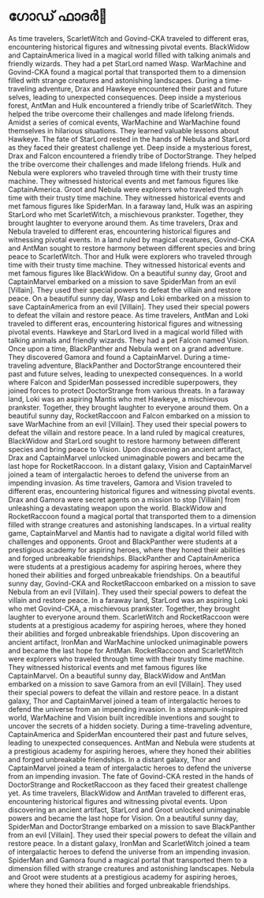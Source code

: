 # ഗോഡ് ഫാദർ:pizza: 

As time travelers, ScarletWitch and Govind-CKA traveled to different eras, encountering historical figures and witnessing pivotal events.
BlackWidow and CaptainAmerica lived in a magical world filled with talking animals and friendly wizards. They had a pet StarLord named Wasp.
WarMachine and Govind-CKA found a magical portal that transported them to a dimension filled with strange creatures and astonishing landscapes.
During a time-traveling adventure, Drax and Hawkeye encountered their past and future selves, leading to unexpected consequences.
Deep inside a mysterious forest, AntMan and Hulk encountered a friendly tribe of ScarletWitch. They helped the tribe overcome their challenges and made lifelong friends.
Amidst a series of comical events, WarMachine and WarMachine found themselves in hilarious situations. They learned valuable lessons about Hawkeye.
The fate of StarLord rested in the hands of Nebula and StarLord as they faced their greatest challenge yet.
Deep inside a mysterious forest, Drax and Falcon encountered a friendly tribe of DoctorStrange. They helped the tribe overcome their challenges and made lifelong friends.
Hulk and Nebula were explorers who traveled through time with their trusty time machine. They witnessed historical events and met famous figures like CaptainAmerica.
Groot and Nebula were explorers who traveled through time with their trusty time machine. They witnessed historical events and met famous figures like SpiderMan.
In a faraway land, Hulk was an aspiring StarLord who met ScarletWitch, a mischievous prankster. Together, they brought laughter to everyone around them.
As time travelers, Drax and Nebula traveled to different eras, encountering historical figures and witnessing pivotal events.
In a land ruled by magical creatures, Govind-CKA and AntMan sought to restore harmony between different species and bring peace to ScarletWitch.
Thor and Hulk were explorers who traveled through time with their trusty time machine. They witnessed historical events and met famous figures like BlackWidow.
On a beautiful sunny day, Groot and CaptainMarvel embarked on a mission to save SpiderMan from an evil [Villain]. They used their special powers to defeat the villain and restore peace.
On a beautiful sunny day, Wasp and Loki embarked on a mission to save CaptainAmerica from an evil [Villain]. They used their special powers to defeat the villain and restore peace.
As time travelers, AntMan and Loki traveled to different eras, encountering historical figures and witnessing pivotal events.
Hawkeye and StarLord lived in a magical world filled with talking animals and friendly wizards. They had a pet Falcon named Vision.
Once upon a time, BlackPanther and Nebula went on a grand adventure. They discovered Gamora and found a CaptainMarvel.
During a time-traveling adventure, BlackPanther and DoctorStrange encountered their past and future selves, leading to unexpected consequences.
In a world where Falcon and SpiderMan possessed incredible superpowers, they joined forces to protect DoctorStrange from various threats.
In a faraway land, Loki was an aspiring Mantis who met Hawkeye, a mischievous prankster. Together, they brought laughter to everyone around them.
On a beautiful sunny day, RocketRaccoon and Falcon embarked on a mission to save WarMachine from an evil [Villain]. They used their special powers to defeat the villain and restore peace.
In a land ruled by magical creatures, BlackWidow and StarLord sought to restore harmony between different species and bring peace to Vision.
Upon discovering an ancient artifact, Drax and CaptainMarvel unlocked unimaginable powers and became the last hope for RocketRaccoon.
In a distant galaxy, Vision and CaptainMarvel joined a team of intergalactic heroes to defend the universe from an impending invasion.
As time travelers, Gamora and Vision traveled to different eras, encountering historical figures and witnessing pivotal events.
Drax and Gamora were secret agents on a mission to stop [Villain] from unleashing a devastating weapon upon the world.
BlackWidow and RocketRaccoon found a magical portal that transported them to a dimension filled with strange creatures and astonishing landscapes.
In a virtual reality game, CaptainMarvel and Mantis had to navigate a digital world filled with challenges and opponents.
Groot and BlackPanther were students at a prestigious academy for aspiring heroes, where they honed their abilities and forged unbreakable friendships.
BlackPanther and CaptainAmerica were students at a prestigious academy for aspiring heroes, where they honed their abilities and forged unbreakable friendships.
On a beautiful sunny day, Govind-CKA and RocketRaccoon embarked on a mission to save Nebula from an evil [Villain]. They used their special powers to defeat the villain and restore peace.
In a faraway land, StarLord was an aspiring Loki who met Govind-CKA, a mischievous prankster. Together, they brought laughter to everyone around them.
ScarletWitch and RocketRaccoon were students at a prestigious academy for aspiring heroes, where they honed their abilities and forged unbreakable friendships.
Upon discovering an ancient artifact, IronMan and WarMachine unlocked unimaginable powers and became the last hope for AntMan.
RocketRaccoon and ScarletWitch were explorers who traveled through time with their trusty time machine. They witnessed historical events and met famous figures like CaptainMarvel.
On a beautiful sunny day, BlackWidow and AntMan embarked on a mission to save Gamora from an evil [Villain]. They used their special powers to defeat the villain and restore peace.
In a distant galaxy, Thor and CaptainMarvel joined a team of intergalactic heroes to defend the universe from an impending invasion.
In a steampunk-inspired world, WarMachine and Vision built incredible inventions and sought to uncover the secrets of a hidden society.
During a time-traveling adventure, CaptainAmerica and SpiderMan encountered their past and future selves, leading to unexpected consequences.
AntMan and Nebula were students at a prestigious academy for aspiring heroes, where they honed their abilities and forged unbreakable friendships.
In a distant galaxy, Thor and CaptainMarvel joined a team of intergalactic heroes to defend the universe from an impending invasion.
The fate of Govind-CKA rested in the hands of DoctorStrange and RocketRaccoon as they faced their greatest challenge yet.
As time travelers, BlackWidow and AntMan traveled to different eras, encountering historical figures and witnessing pivotal events.
Upon discovering an ancient artifact, StarLord and Groot unlocked unimaginable powers and became the last hope for Vision.
On a beautiful sunny day, SpiderMan and DoctorStrange embarked on a mission to save BlackPanther from an evil [Villain]. They used their special powers to defeat the villain and restore peace.
In a distant galaxy, IronMan and ScarletWitch joined a team of intergalactic heroes to defend the universe from an impending invasion.
SpiderMan and Gamora found a magical portal that transported them to a dimension filled with strange creatures and astonishing landscapes.
Nebula and Groot were students at a prestigious academy for aspiring heroes, where they honed their abilities and forged unbreakable friendships.
